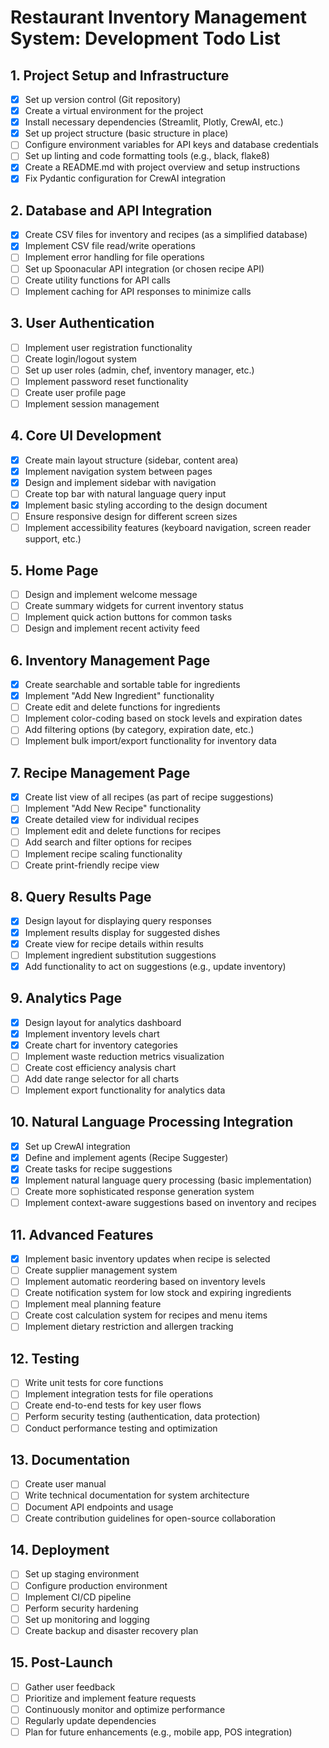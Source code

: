 # Restaurant Inventory Management System: Development Todo List

## 1. Project Setup and Infrastructure
- [x] Set up version control (Git repository)
- [x] Create a virtual environment for the project
- [x] Install necessary dependencies (Streamlit, Plotly, CrewAI, etc.)
- [x] Set up project structure (basic structure in place)
- [ ] Configure environment variables for API keys and database credentials
- [ ] Set up linting and code formatting tools (e.g., black, flake8)
- [x] Create a README.md with project overview and setup instructions
- [x] Fix Pydantic configuration for CrewAI integration

## 2. Database and API Integration
- [x] Create CSV files for inventory and recipes (as a simplified database)
- [x] Implement CSV file read/write operations
- [ ] Implement error handling for file operations
- [ ] Set up Spoonacular API integration (or chosen recipe API)
- [ ] Create utility functions for API calls
- [ ] Implement caching for API responses to minimize calls

## 3. User Authentication
- [ ] Implement user registration functionality
- [ ] Create login/logout system
- [ ] Set up user roles (admin, chef, inventory manager, etc.)
- [ ] Implement password reset functionality
- [ ] Create user profile page
- [ ] Implement session management

## 4. Core UI Development
- [x] Create main layout structure (sidebar, content area)
- [x] Implement navigation system between pages
- [x] Design and implement sidebar with navigation
- [ ] Create top bar with natural language query input
- [x] Implement basic styling according to the design document
- [ ] Ensure responsive design for different screen sizes
- [ ] Implement accessibility features (keyboard navigation, screen reader support, etc.)

## 5. Home Page
- [ ] Design and implement welcome message
- [ ] Create summary widgets for current inventory status
- [ ] Implement quick action buttons for common tasks
- [ ] Design and implement recent activity feed

## 6. Inventory Management Page
- [x] Create searchable and sortable table for ingredients
- [x] Implement "Add New Ingredient" functionality
- [ ] Create edit and delete functions for ingredients
- [ ] Implement color-coding based on stock levels and expiration dates
- [ ] Add filtering options (by category, expiration date, etc.)
- [ ] Implement bulk import/export functionality for inventory data

## 7. Recipe Management Page
- [x] Create list view of all recipes (as part of recipe suggestions)
- [ ] Implement "Add New Recipe" functionality
- [x] Create detailed view for individual recipes
- [ ] Implement edit and delete functions for recipes
- [ ] Add search and filter options for recipes
- [ ] Implement recipe scaling functionality
- [ ] Create print-friendly recipe view

## 8. Query Results Page
- [x] Design layout for displaying query responses
- [x] Implement results display for suggested dishes
- [x] Create view for recipe details within results
- [ ] Implement ingredient substitution suggestions
- [x] Add functionality to act on suggestions (e.g., update inventory)

## 9. Analytics Page
- [x] Design layout for analytics dashboard
- [x] Implement inventory levels chart
- [x] Create chart for inventory categories
- [ ] Implement waste reduction metrics visualization
- [ ] Create cost efficiency analysis chart
- [ ] Add date range selector for all charts
- [ ] Implement export functionality for analytics data

## 10. Natural Language Processing Integration
- [x] Set up CrewAI integration
- [x] Define and implement agents (Recipe Suggester)
- [x] Create tasks for recipe suggestions
- [x] Implement natural language query processing (basic implementation)
- [ ] Create more sophisticated response generation system
- [ ] Implement context-aware suggestions based on inventory and recipes

## 11. Advanced Features
- [x] Implement basic inventory updates when recipe is selected
- [ ] Create supplier management system
- [ ] Implement automatic reordering based on inventory levels
- [ ] Create notification system for low stock and expiring ingredients
- [ ] Implement meal planning feature
- [ ] Create cost calculation system for recipes and menu items
- [ ] Implement dietary restriction and allergen tracking

## 12. Testing
- [ ] Write unit tests for core functions
- [ ] Implement integration tests for file operations
- [ ] Create end-to-end tests for key user flows
- [ ] Perform security testing (authentication, data protection)
- [ ] Conduct performance testing and optimization

## 13. Documentation
- [ ] Create user manual
- [ ] Write technical documentation for system architecture
- [ ] Document API endpoints and usage
- [ ] Create contribution guidelines for open-source collaboration

## 14. Deployment
- [ ] Set up staging environment
- [ ] Configure production environment
- [ ] Implement CI/CD pipeline
- [ ] Perform security hardening
- [ ] Set up monitoring and logging
- [ ] Create backup and disaster recovery plan

## 15. Post-Launch
- [ ] Gather user feedback
- [ ] Prioritize and implement feature requests
- [ ] Continuously monitor and optimize performance
- [ ] Regularly update dependencies
- [ ] Plan for future enhancements (e.g., mobile app, POS integration)